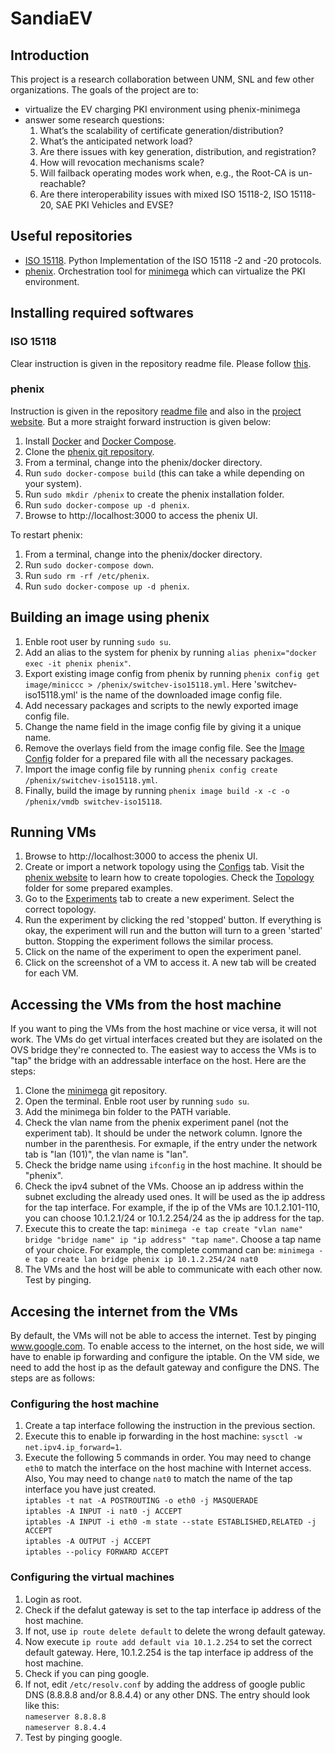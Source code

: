 # SandiaEV
## Introduction
This project is a research collaboration between UNM, SNL and few other organizations. The goals of the project are to:
- virtualize the EV charging PKI environment using phenix-minimega
- answer some research questions:
  1. What’s the scalability of certificate generation/distribution?
  2. What’s the anticipated network load?
  3. Are there issues with key generation, distribution, and registration?
  4. How will revocation mechanisms scale?
  5. Will failback operating modes work when, e.g., the Root-CA is un-reachable?
  6. Are there interoperability issues with mixed ISO 15118-2, ISO 15118-20, SAE PKI Vehicles and EVSE?

## Useful repositories
- [ISO 15118](https://github.com/SwitchEV/iso15118). Python Implementation of the ISO 15118 -2 and -20 protocols.
- [phenix](https://github.com/sandia-minimega/phenix). Orchestration tool for [minimega](https://github.com/sandia-minimega/minimega) which can virtualize the PKI environment.

## Installing required softwares
### ISO 15118
Clear instruction is given in the repository readme file. Please follow [this](https://github.com/SwitchEV/iso15118#readme).
### phenix
Instruction is given in the repository [readme file](https://github.com/sandia-minimega/phenix) and also in the [project website](https://phenix.sceptre.dev/). But a more straight forward instruction is given below:
1. Install [Docker](https://docs.docker.com/engine/install/ubuntu/) and [Docker Compose](https://docs.docker.com/compose/install/).
2. Clone the [phenix git repository](https://github.com/sandia-minimega/phenix.git).
3. From a terminal, change into the phenix/docker directory.
4. Run `sudo docker-compose build` (this can take a while depending on your system).
5. Run `sudo mkdir /phenix` to create the phenix installation folder.
6. Run `sudo docker-compose up -d phenix`.
7. Browse to http://localhost:3000 to access the phenix UI.

To restart phenix:
1. From a terminal, change into the phenix/docker directory.
2. Run `sudo docker-compose down`.
3. Run `sudo rm -rf /etc/phenix`.
4. Run `sudo docker-compose up -d phenix`.

## Building an image using phenix
1. Enble root user by running `sudo su`.
2. Add an alias to the system for phenix by running `alias phenix="docker exec -it phenix phenix"`.
3. Export existing image config from phenix by running `phenix config get image/miniccc > /phenix/switchev-iso15118.yml`. Here 'switchev-iso15118.yml' is the name of the downloaded image config file.
4. Add necessary packages and scripts to the newly exported image config file.
5. Change the name field in the image config file by giving it a unique name.
6. Remove the overlays field from the image config file. See the [Image Config](https://github.com/sahabulh/SandiaEV/tree/main/Image%20Config) folder for a prepared file with all the necessary packages.
7. Import the image config file by running `phenix config create /phenix/switchev-iso15118.yml`.
8. Finally, build the image by running `phenix image build -x -c -o /phenix/vmdb switchev-iso15118`.

## Running VMs
1. Browse to http://localhost:3000 to access the phenix UI.
2. Create or import a network topology using the [Configs](http://localhost:3000/configs) tab. Visit the [phenix website](https://phenix.sceptre.dev/configuration/#topology) to learn how to create topologies. Check the [Topology](https://github.com/sahabulh/SandiaEV/tree/main/Topology) folder for some prepared examples.
3. Go to the [Experiments](http://localhost:3000/experiments) tab to create a new experiment. Select the correct topology.
4. Run the experiment by clicking the red 'stopped' button. If everything is okay, the experiment will run and the button will turn to a green 'started' button. Stopping the experiment follows the similar process.
5. Click on the name of the experiment to open the experiment panel.
6. Click on the screenshot of a VM to access it. A new tab will be created for each VM.

## Accessing the VMs from the host machine
If you want to ping the VMs from the host machine or vice versa, it will not work. The VMs do get virtual interfaces created but they are isolated on the OVS bridge they're connected to. The easiest way to access the VMs is to "tap" the bridge with an addressable interface on the host. Here are the steps:
1. Clone the [minimega](https://github.com/sandia-minimega/minimega) git repository.
2. Open the terminal. Enble root user by running `sudo su`.
3. Add the minimega bin folder to the PATH variable.
4. Check the vlan name from the phenix experiment panel (not the experiment tab). It should be under the network column. Ignore the number in the parenthesis. For exmaple, if the entry under the network tab is "lan (101)", the vlan name is "lan".
5. Check the bridge name using `ifconfig` in the host machine. It should be "phenix".
6. Check the ipv4 subnet of the VMs. Choose an ip address within the subnet excluding the already used ones. It will be used as the ip address for the tap interface. For example, if the ip of the VMs are 10.1.2.101-110, you can choose 10.1.2.1/24 or 10.1.2.254/24 as the ip address for the tap.
7. Execute this to create the tap: `minimega -e tap create "vlan name" bridge "bridge name" ip "ip address" "tap name"`. Choose a tap name of your choice. For example, the complete command can be: `minimega -e tap create lan bridge phenix ip 10.1.2.254/24 nat0`
8. The VMs and the host will be able to communicate with each other now. Test by pinging.

## Accesing the internet from the VMs
By default, the VMs will not be able to access the internet. Test by pinging www.google.com. To enable access to the internet, on the host side, we will have to enable ip forwarding and configure the iptable. On the VM side, we need to add the host ip as the default gateway and configure the DNS. The steps are as follows:
### Configuring the host machine
1. Create a tap interface following the instruction in the previous section.
2. Execute this to enable ip forwarding in the host machine: `sysctl -w net.ipv4.ip_forward=1`.
3. Execute the following 5 commands in order. You may need to change `eth0` to match the interface on the host machine with Internet access. Also, You may need to change `nat0` to match the name of the tap interface you have just created.</br>
   `iptables -t nat -A POSTROUTING -o eth0 -j MASQUERADE`</br>
   `iptables -A INPUT -i nat0 -j ACCEPT`</br>
   `iptables -A INPUT -i eth0 -m state --state ESTABLISHED,RELATED -j ACCEPT`</br>
   `iptables -A OUTPUT -j ACCEPT`</br>
   `iptables --policy FORWARD ACCEPT`
### Configuring the virtual machines
1. Login as root.
2. Check if the defalut gateway is set to the tap interface ip address of the host machine.
3. If not, use `ip route delete default` to delete the wrong default gateway.
4. Now execute `ip route add default via 10.1.2.254` to set the correct default gateway. Here, 10.1.2.254 is the tap interface ip address of the host machine.
5. Check if you can ping google.
6. If not, edit `/etc/resolv.conf` by adding the address of google public DNS (8.8.8.8 and/or 8.8.4.4) or any other DNS. The entry should look like this:</br>
   `nameserver 8.8.8.8`</br>
   `nameserver 8.8.4.4`
7. Test by pinging google.
